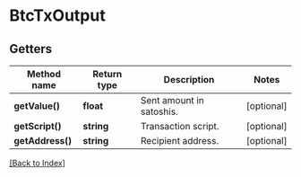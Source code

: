 # BtcTxOutput

## Getters

Method name | Return type | Description | Notes
------------ | ------------- | ------------- | -------------
**getValue()** | **float** | Sent amount in satoshis. | [optional]
**getScript()** | **string** | Transaction script. | [optional]
**getAddress()** | **string** | Recipient address. | [optional]

[[Back to Index]](../index.md)
